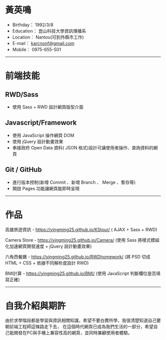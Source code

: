 # 黃英鳴
* Birthday： 1992/3/8
* Education： 崑山科技大學資訊傳播系
* Location： Nantou(可到外縣市工作)
* E-mail： karcnonf@gmail.com
* Mobile： 0975-655-501
- - -
# 前端技能 
## RWD/Sass
* 使用 Sass + RWD 設計網頁版型介面

## Javascript/Framework
* 使用 JavaScript 操作網頁 DOM
* 使用 jQuery 設計動畫效果
* 串接政府 Open Data 資料( JSON 格式)設計可讓使用者操作、查詢資料的網頁

## Git / GitHub
* 進行版本控制(新增 Commit 、新增 Branch 、 Merge 、暫存等)
* 開啟 Pages 功能讓網頁能即時呈現
- - -
# 作品
高雄旅遊資訊 - https://yingming25.github.io/KStour/
( AJAX + Sass + RWD)

Camera Store - https://yingming25.github.io/Camera/
(使用 Sass 將樣式模組化加速網頁開發速度 + jQuery 設計動畫效果)

六角西餐廳 - https://yingming25.github.io/RWDhomework/
(將 PSD 切成 HTML + CSS + 依據不同解析度設計 RWD)

BMI計算 - https://yingming25.github.io/BMI/
(使用 JavaScript 判斷欄位是否填寫正確)


- - -
# 自我介紹與期許
由於求學階段都是學習與資訊相關知識，希望不要白費所學，我很清楚知道自己要朝前端工程師這條路走下去，
在這個時代網頁已成為我們生活的一部分，希望自己能開發在PC與手機上兼容性高的網頁，並同時兼顧使用者體驗。